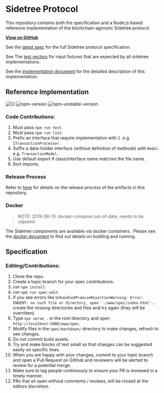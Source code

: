 # Sidetree Protocol

This repository contains both the specification and a Node.js based reference implementation of the blockchain-agnostic Sidetree protocol

**[View on GitHub](https://github.com/decentralized-identity/sidetree)**

See the [latest spec](https://identity.foundation/sidetree/spec/) for the full Sidetree protocol specification.

See The [test vectors](tests/fixtures) for input fixtures that are expected by all sidetree implementations.

See the [implementation document](docs/implementation.md) for the detailed description of this implementation.

## Reference Implementation 

![CI](https://github.com/decentralized-identity/sidetree/workflows/CI/badge.svg)
![npm-version](https://badgen.net/npm/v/@decentralized-identity/sidetree)
![npm-unstable-version](https://badgen.net/npm/v/@decentralized-identity/sidetree/unstable)

### Code Contributions:

1. Must pass `npm run test`.
1. Must pass `npm run lint`.
1. Prefix an interface that require implementation with `I`. e.g. `ITransactionProcessor`.
1. Suffix a data-holder interface (without definition of methods) with `Model`. e.g. `TransactionModel`.
1. Use default export if class/interface name matches the file name.
1. Sort imports.

### Release Process

Refer to [here](/docs/release-process.md) for details on the release process of the artifacts in this repository.

### Docker

> NOTE: 2019-08-13: docker-compose out-of-date, needs to be udpated.

The Sidetree components are available via docker containers . Please see the [docker document](docs/docker.md) to find out details on building and running.

## Specification 

### Editing/Contributions:

1. Clone the repo.
2. Create a topic branch for your spec contributions.
3. run `npm install`
4. run `npm run spec:edit`
5. If you see errors like `UnhandledPromiseRejectionWarning: Error: ENOENT: no such file or directory, open './www/spec/index.html'`... create the missing directories and files and try again (they will be overritten).
6. Type `npx serve .` in the root directory and open `http://localhost:5000/www/spec`.
7. Modify files in the `spec/markdown/` directory to make changes, refresh to see changes.
8. Do not commit build assets.
9. Try and make blocks of text small so that changes can be suggested easily on specific lines.
10. When you are happy with your changes, commit to your topic branch and open a Pull Request on GitHub and reviewers will be alerted to review for a potential merge.
11. Make sure to tag people continiously to ensure your PR is reviewed in a timely manner.
12. PRs that sit open without comments / reviews, will be closed at the editors discretion.

